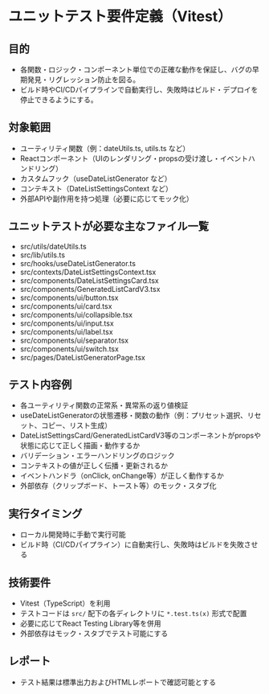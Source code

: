# ユニットテスト要件定義（Vitest）

## 目的
- 各関数・ロジック・コンポーネント単位での正確な動作を保証し、バグの早期発見・リグレッション防止を図る。
- ビルド時やCI/CDパイプラインで自動実行し、失敗時はビルド・デプロイを停止できるようにする。

## 対象範囲
- ユーティリティ関数（例：dateUtils.ts, utils.ts など）
- Reactコンポーネント（UIのレンダリング・propsの受け渡し・イベントハンドリング）
- カスタムフック（useDateListGenerator など）
- コンテキスト（DateListSettingsContext など）
- 外部APIや副作用を持つ処理（必要に応じてモック化）

## ユニットテストが必要な主なファイル一覧
- src/utils/dateUtils.ts
- src/lib/utils.ts
- src/hooks/useDateListGenerator.ts
- src/contexts/DateListSettingsContext.tsx
- src/components/DateListSettingsCard.tsx
- src/components/GeneratedListCardV3.tsx
- src/components/ui/button.tsx
- src/components/ui/card.tsx
- src/components/ui/collapsible.tsx
- src/components/ui/input.tsx
- src/components/ui/label.tsx
- src/components/ui/separator.tsx
- src/components/ui/switch.tsx
- src/pages/DateListGeneratorPage.tsx

## テスト内容例
- 各ユーティリティ関数の正常系・異常系の返り値検証
- useDateListGeneratorの状態遷移・関数の動作（例：プリセット選択、リセット、コピー、リスト生成）
- DateListSettingsCard/GeneratedListCardV3等のコンポーネントがpropsや状態に応じて正しく描画・動作するか
- バリデーション・エラーハンドリングのロジック
- コンテキストの値が正しく伝播・更新されるか
- イベントハンドラ（onClick, onChange等）が正しく動作するか
- 外部依存（クリップボード、トースト等）のモック・スタブ化

## 実行タイミング
- ローカル開発時に手動で実行可能
- ビルド時（CI/CDパイプライン）に自動実行し、失敗時はビルドを失敗させる

## 技術要件
- Vitest（TypeScript）を利用
- テストコードは `src/` 配下の各ディレクトリに `*.test.ts(x)` 形式で配置
- 必要に応じてReact Testing Library等を併用
- 外部依存はモック・スタブでテスト可能にする

## レポート
- テスト結果は標準出力およびHTMLレポートで確認可能とする
